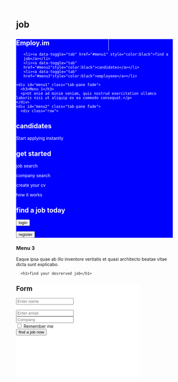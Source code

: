 # job
<!DOCTYPE html>
<html lang="en">
<head>
  <title>Bootstrap Example</title>
  <meta charset="utf-8">
  <meta name="viewport" content="width=device-width, initial-scale=1">
  <link rel="stylesheet" href="https://maxcdn.bootstrapcdn.com/bootstrap/3.4.0/css/bootstrap.min.css">
  <script src="https://ajax.googleapis.com/ajax/libs/jquery/3.4.0/jquery.min.js"></script>
  <script src="https://maxcdn.bootstrapcdn.com/bootstrap/3.4.0/js/bootstrap.min.js"></script>
<style>
.bg-1
{
background-color:blue;
color:white;
}

.bg-3
{

}

#back
{
margin-right:20%;
margin-left:65%;
margin-top:3px;

}
.vl {
  border-left: 1px solid white;
  height: 150px;
  position: absolute;
  left: 20%;
  margin-left: -3px;
  top: 40;
}
.v2{
  border-left: 1px solid white;
  height: 150px;
  position: absolute;
  left: 55%;
  margin-left: -3px;
  top: 40;
}

</style>
</head>
<body background="job5.png">

<div class="container-fluid bg-1">
  <div class="row">
<div class="col-sm-6 ">
  <h2>Employ.im</h2>
</div>
<div class="col-sm-6">
  <ul class="nav nav-tabs">
   
    <li><a data-toggle="tab" href="#menu1" style="color:black">find a job</a></li>
    <li><a data-toggle="tab" href="#menu2"style="color:black">candidates</a></li>
    <li><a data-toggle="tab" href="#menu3"style="color:black">employeee</a></li>
  </ul>
</div>
</div>

  <div class="tab-content">
    
    <div id="menu1" class="tab-pane fade">
      <h3>Menu 1</h3>
      <p>Ut enim ad minim veniam, quis nostrud exercitation ullamco laboris nisi ut aliquip ex ea commodo consequat.</p>
    </div>
    <div id="menu2" class="tab-pane fade">
      <div class="row">
<div class="col-sm-4">

<h2>candidates</h2>
<p>Start applying instantly</p>

</div>
<div class="vl"></div>
<div class="col-sm-4">
<h2> get started</h2>
<p> job search</p>
<p> company search</p>
<p>create your cv</p>
<p>how it works</p>
</div>
<div class="v2"></div>
<div class="col-sm-4">
<h2>find a job today</h2>
<div class="row">
<button type="button" class="btn btn-default">login</button>
<br>
</div>
<br>
<div class="row">
<button type="button" class="btn btn-danger">register</button>
</div>
</div>
    </div>
</div>
    <div id="menu3" class="tab-pane fade">
      <h3>Menu 3</h3>
      <p>Eaque ipsa quae ab illo inventore veritatis et quasi architecto beatae vitae dicta sunt explicabo.</p>
    </div>
  </div>
</div>

<div id="home" class="tab-pane fade in active">

      <h1>find your desrerved job</h1>

   	
<div id="back" style="background-color:white;width:400px ;height:300px">

  <h2>Form</h2>
  <form action="/action_page.php">
<div class="form-group">
      <div class="col-sm-9">
      <input type="name" class="form-control" id="name" style="color-#ccffff" placeholder="Enter name" name="name">
<br>
    </div>
<br>
</div>
    <div class="form-group">
      <div class="col-sm-9">
      <input type="email" class="form-control" id="email" placeholder="Enter email" name="email">
<br>
</div>
    </div>
    <div class="form-group">
      <div class="col-sm-9">
      <input type="company" class="form-control" id="company" placeholder="Company" name="company">
    </div>
</div>
    <div class="checkbox">
      <label><input type="checkbox" name="remember"> Remember me</label>
    </div>
<div class="col-sm-9">
    <button type="submit" class="btn btn-danger">find a job now</button>
</div>
  </form>
</div>

</body>
</html>




</body>
</html>

